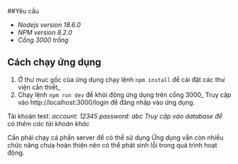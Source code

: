 ##Yêu cầu
 * _Nodejs version 18.6.0_
 * _NPM version 8.2.0_
 * _Cổng 3000 trống_
## Cách chạy ứng dụng
 1. Ở thư mục gốc của ứng dụng chạy lệnh `npm install` để cài đặt các thư viện cần thiết_
 2. Chạy lệnh `npm run dev` để khỏi động ứng dụng trên cổng 3000_
Truy cập vào http://localhost:3000/login để đăng nhập vào ứng dụng.

Tài khoản test: 
_account: 12345_
_password: abc_
_Truy cập vào database để có thêm các tài khoản khác_

Cần phải chạy cả phần server để có thể sử dụng
Ứng dụng vẫn còn nhiều chức năng chưa hoàn thiện nên có thể phát sinh lỗi trong quá trình hoạt động.
